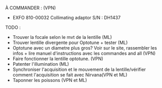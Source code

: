 À COMMANDER : (VPN)
  - EXFO 810-00032 Collimating adaptor S/N : DH1437
  
TODO :
  - Trouver la focale selon le mvt de la lentille (ML)
  - Trouver lentille divergente pour Optotune + tester (ML)
  - Optotune avec un diametre plus gros? Voir sur le site, rassembler les infos + lire manuel d'instructions avec les commandes and all (VPN)
  - Faire fonctionner la lentille optotune. (VPN)
  - Patenter l'illumination (ML)
  - Synchroniser l'acquisition et le mouvement de la lentille/vérifier comment l'acquisition se fait avec Nirvana(VPN et ML)
  - Taponner les poissons (VPN et ML)
